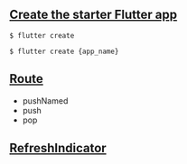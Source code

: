 ## [Create the starter Flutter app](https://docs.flutter.dev/get-started/codelab)
```
$ flutter create  
```
```
$ flutter create {app_name}   
```
## [Route](https://docs.flutter.dev/cookbook/navigation/named-routes)
- pushNamed
- push
- pop

## [RefreshIndicator](https://api.flutter.dev/flutter/material/RefreshIndicator-class.html)

